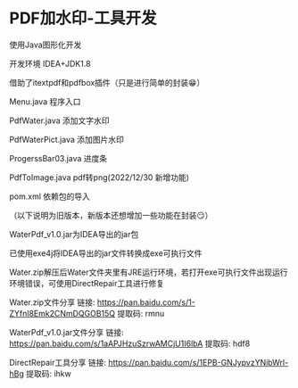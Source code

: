 # PDF加水印-工具开发

使用Java图形化开发

开发环境  IDEA+JDK1.8

借助了itextpdf和pdfbox插件（只是进行简单的封装😁）


Menu.java 程序入口

PdfWater.java  添加文字水印

PdfWaterPict.java  添加图片水印

ProgerssBar03.java   进度条

PdfToImage.java pdf转png(2022/12/30 新增功能)

pom.xml 依赖包的导入

（以下说明为旧版本，新版本还想增加一些功能在封装😏）

WaterPdf_v1.0.jar为IDEA导出的jar包

已使用exe4j将IDEA导出的jar文件转换成exe可执行文件

Water.zip解压后Water文件夹里有JRE运行环境，若打开exe可执行文件出现运行环境错误，可使用DirectRepair工具进行修复

Water.zip文件分享
链接: https://pan.baidu.com/s/1-ZYfnl8Emk2CNmDQGOB15Q 提取码: rmnu

WaterPdf_v1.0.jar文件分享
链接: https://pan.baidu.com/s/1aAPJHzuSzrwAMCjU1I6lbA 提取码: hdf8


DirectRepair工具分享
链接: https://pan.baidu.com/s/1EPB-GNJypvzYNibWrl-hBg 提取码: ihkw





